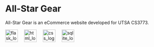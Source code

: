 # All-Star Gear

All-Star Gear is an eCommerce website developed for UTSA CS3773.

<div align="left">
  <img src="https://cdn.worldvectorlogo.com/logos/flask.svg" height="40" alt="flask_logo"/>
  <img width="12" />
  <img src="https://upload.wikimedia.org/wikipedia/commons/thumb/6/61/HTML5_logo_and_wordmark.svg/1024px-HTML5_logo_and_wordmark.svg.png" height="40" alt="html_logo"/>
  <img width="12" />
  <img src="https://upload.wikimedia.org/wikipedia/commons/d/d5/CSS3_logo_and_wordmark.svg" height="40" alt="css_logo"/>
  <img width="12" />
  <img src="https://upload.wikimedia.org/wikipedia/commons/thumb/9/97/Sqlite-square-icon.svg/1200px-Sqlite-square-icon.svg.png" height="40" alt="sqlite_logo"/>
  <img width="12" />
 
</div>
